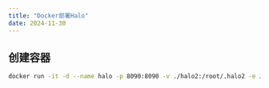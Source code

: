 ```yaml
---
title: "Docker部署Halo"
date: 2024-11-30
---
```






## 创建容器

```bash
docker run -it -d --name halo -p 8090:8090 -v ./halo2:/root/.halo2 -e JVM_OPTS="-Xmx256m -Xms256m" registry.fit2cloud.com/halo/halo:2.20
```

